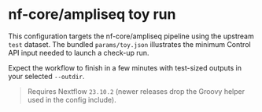 # nf-core/ampliseq toy run

This configuration targets the nf-core/ampliseq pipeline using the upstream `test` dataset. The bundled `params/toy.json` illustrates the minimum Control API input needed to launch a check-up run.

Expect the workflow to finish in a few minutes with test-sized outputs in your selected `--outdir`.

> Requires Nextflow `23.10.2` (newer releases drop the Groovy helper used in the config include).
